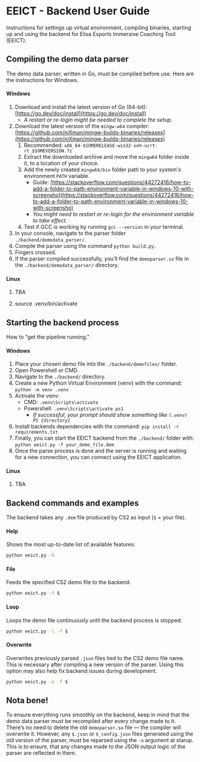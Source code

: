 # EEICT - Backend User Guide

Instructions for settings up virtual environment, compiling binaries, starting up and using the backend for Elisa Esports Immersive Coaching Tool (EEICT).

## Compiling the demo data parser

The demo data parser, written in Go, must be compiled before use. Here are the instructions for Windows.

#### Windows

1. Download and install the latest version of Go (64-bit): [https://go.dev/doc/install](https://go.dev/doc/install)
    - *A restart or re-login might be needed to complete the setup.*
2. Download the latest version of the `mingw-w64` compiler: [https://github.com/niXman/mingw-builds-binaries/releases](https://github.com/niXman/mingw-builds-binaries/releases)
    1. Recommended: `x86_64-$SOMERELEASE-win32-seh-ucrt-rt_$SOMEVERSION.7z`
    2. Extract the downloaded archive and move the `mingw64` folder inside it, to a location of your choice.
    3. Add the newly created `mingw64/bin` folder path to your system's environment `PATH` variable.
        - Guide: [https://stackoverflow.com/questions/44272416/how-to-add-a-folder-to-path-environment-variable-in-windows-10-with-screensho](https://stackoverflow.com/questions/44272416/how-to-add-a-folder-to-path-environment-variable-in-windows-10-with-screensho)
        - *You might need to restart or re-login for the environment variable to take effect.*
    4. Test if GCC is working by running `gcc --version` in your terminal.
3. In your console, navigate to the parser folder `./backend/demodata_parser/`.
4. Compile the parser using the command `python build.py`.
5. Fingers crossed.
6. If the parser compiled successfully, you’ll find the `demoparser.so` file in the `./backend/demodata_parser/` directory.
#### Linux

1. TBA

2. source .venv/bin/activate


## Starting the backend process

How to "get the pipeline running."

#### Windows

1. Place your chosen demo file into the `./backend/demofiles/` folder.
2. Open Powershell or CMD.
3. Navigate to the `./backend/` directory.
4. Create a new Python Virtual Environment (venv) with the command:  `python -m venv .venv`
5. Activate the venv:
    - CMD: `.venv\Scripts\activate`
    - Powershell: `.venv\Scripts\activate.ps1`
        - *If successful, your prompt should show something like `(.venv) PS {directory}`*
6. Install backends dependencies with the command:  `pip install -r requirements.txt`
7. Finally, you can start the EEICT backend from the `./backend/` folder with:  
    `python eeict.py -f your_demo_file.dem`
8. Once the parse process is done and  the server is running and waiting for a new connection, you can connect using the EEICT application.

#### Linux

1. TBA

## Backend commands and examples

The backend takes any `.dem` file produced by CS2 as input (`$` = your file).

#### Help

Shows the most up-to-date list of available features:

```sh
python eeict.py -h
```

#### File

Feeds the specified CS2 demo file to the backend:

```sh
python eeict.py -f $
```

#### Loop

Loops the demo file continuously until the backend process is stopped:

```sh
python eeict.py -l -f $
```

#### Overwrite

Overwrites previously parsed `.json` files tied to the CS2 demo file name. This is necessary after compiling a new version of the parser. Using this option may also help fix backend issues during development.

```sh
python eeict.py -o -f $
```

## Nota bene!

To ensure everything runs smoothly on the backend, keep in mind that the demo data parser must be recompiled after every change made to it. There’s no need to delete the old `demoparser.so` file — the compiler will overwrite it. However, any `$.json` or `$_config.json` files generated using the old version of the parser, must be reparsed using the `-o` argument at starup. This is to ensure, that any changes made to the JSON output logic of the parser are reflected in them.

